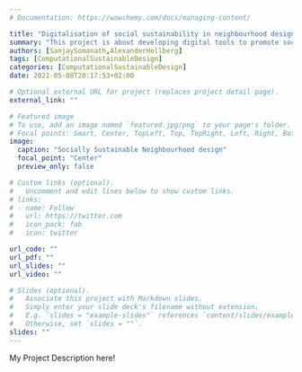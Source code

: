 ```yaml
---
# Documentation: https://wowchemy.com/docs/managing-content/

title: "Digitalisation of social sustainability in neighbourhood design"
summary: "This project is about developing digital tools to promote social sustainability in neighbourhood design"
authors: [SanjaySomanath,AlexanderHollberg]
tags: [ComputationalSustainableDesign]
categories: [ComputationalSustainableDesign]
date: 2021-05-08T20:17:53+02:00

# Optional external URL for project (replaces project detail page).
external_link: ""

# Featured image
# To use, add an image named `featured.jpg/png` to your page's folder.
# Focal points: Smart, Center, TopLeft, Top, TopRight, Left, Right, BottomLeft, Bottom, BottomRight.
image:
  caption: "Socially Sustainable Neighbourhood design"
  focal_point: "Center"
  preview_only: false

# Custom links (optional).
#   Uncomment and edit lines below to show custom links.
# links:
# - name: Follow
#   url: https://twitter.com
#   icon_pack: fab
#   icon: twitter

url_code: ""
url_pdf: ""
url_slides: ""
url_video: ""

# Slides (optional).
#   Associate this project with Markdown slides.
#   Simply enter your slide deck's filename without extension.
#   E.g. `slides = "example-slides"` references `content/slides/example-slides.md`.
#   Otherwise, set `slides = ""`.
slides: ""
---
```

My Project Description here!
